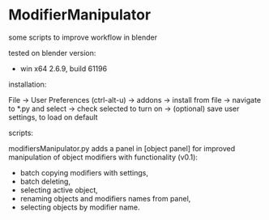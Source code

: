ModifierManipulator
==============

some scripts to improve workflow in blender

tested on blender version:
- win x64 2.6.9, build 61196


installation:

File -> User Preferences (ctrl-alt-u) -> addons -> install from file -> navigate to *.py and select -> check selected to turn on -> (optional) save user settings, to load on default



scripts:

modifiersManipulator.py
adds a panel in [object panel] for improved manipulation of object modifiers with functionality (v0.1):
- batch copying modifiers with settings,
- batch deleting,
- selecting active object,
- renaming objects and modifiers names from panel,
- selecting objects by modifier name.
